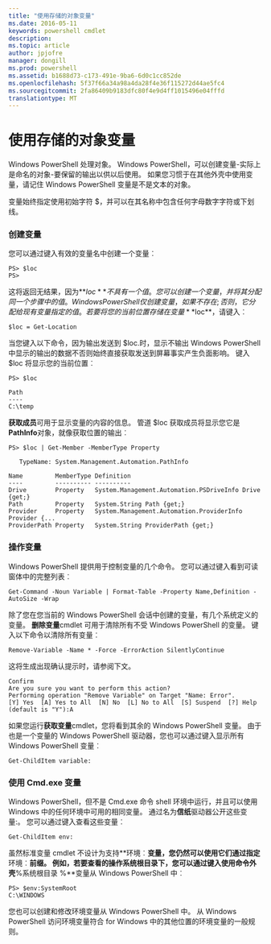 ```yaml
---
title: "使用存储的对象变量"
ms.date: 2016-05-11
keywords: powershell cmdlet
description: 
ms.topic: article
author: jpjofre
manager: dongill
ms.prod: powershell
ms.assetid: b1688d73-c173-491e-9ba6-6d0c1cc852de
ms.openlocfilehash: 5f37f66a34a98a4da28f4e36f115272d44ae5fc4
ms.sourcegitcommit: 2fa86409b9183dfc80f4e9d4ff1015496e04fffd
translationtype: MT
---
```

# 使用存储的对象变量
Windows PowerShell 处理对象。 Windows PowerShell，可以创建变量-实际上是命名的对象-要保留的输出以供以后使用。 如果您习惯于在其他外壳中使用变量，请记住 Windows PowerShell 变量是不是文本的对象。

变量始终指定使用初始字符 $，并可以在其名称中包含任何字母数字字符或下划线。

### 创建变量
您可以通过键入有效的变量名中创建一个变量︰

```
PS> $loc
PS>
```

这将返回无结果，因为**$loc**不具有一个值。 您可以创建一个变量，并将其分配同一个步骤中的值。 Windows PowerShell 仅创建变量，如果不存在;否则，它分配给现有变量指定的值。 若要将您的当前位置存储在变量**$loc**，请键入︰

```
$loc = Get-Location
```

当您键入以下命令，因为输出发送到 $loc.时，显示不输出 Windows PowerShell 中显示的输出的数据不否则始终直接获取发送到屏幕事实产生负面影响。 键入 $loc 将显示您的当前位置︰

```
PS> $loc

Path
----
C:\temp
```

**获取成员**可用于显示变量的内容的信息。 管道 $loc 获取成员将显示您它是**PathInfo**对象，就像获取位置的输出︰

```
PS> $loc | Get-Member -MemberType Property

   TypeName: System.Management.Automation.PathInfo

Name         MemberType Definition
----         ---------- ----------
Drive        Property   System.Management.Automation.PSDriveInfo Drive {get;}
Path         Property   System.String Path {get;}
Provider     Property   System.Management.Automation.ProviderInfo Provider {...
ProviderPath Property   System.String ProviderPath {get;}
```

### 操作变量
Windows PowerShell 提供用于控制变量的几个命令。 您可以通过键入看到可读窗体中的完整列表︰

```
Get-Command -Noun Variable | Format-Table -Property Name,Definition -AutoSize -Wrap
```

除了您在您当前的 Windows PowerShell 会话中创建的变量，有几个系统定义的变量。 **删除变量**cmdlet 可用于清除所有不受 Windows PowerShell 的变量。 键入以下命令以清除所有变量︰

```
Remove-Variable -Name * -Force -ErrorAction SilentlyContinue
```

这将生成出现确认提示时，请参阅下文。

```
Confirm
Are you sure you want to perform this action?
Performing operation "Remove Variable" on Target "Name: Error".
[Y] Yes  [A] Yes to All  [N] No  [L] No to All  [S] Suspend  [?] Help
(default is "Y"):A
```

如果您运行**获取变量**cmdlet，您将看到其余的 Windows PowerShell 变量。 由于也是一个变量的 Windows PowerShell 驱动器，您也可以通过键入显示所有 Windows PowerShell 变量︰

```
Get-ChildItem variable:
```

### 使用 Cmd.exe 变量
Windows PowerShell，但不是 Cmd.exe 命令 shell 环境中运行，并且可以使用 Windows 中的任何环境中可用的相同变量。 通过名为**信纸**驱动器公开这些变量:。 您可以通过键入查看这些变量︰

```
Get-ChildItem env:
```

虽然标准变量 cmdlet 不设计为支持**环境︰**变量，您仍然可以使用它们通过指定**环境︰**前缀。 例如，若要查看的操作系统根目录下，您可以通过键入使用命令外壳**%系统根目录 %**变量从 Windows PowerShell 中︰

```
PS> $env:SystemRoot
C:\WINDOWS
```

您也可以创建和修改环境变量从 Windows PowerShell 中。 从 Windows PowerShell 访问环境变量符合 for Windows 中的其他位置的环境变量的一般规则。

